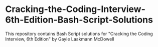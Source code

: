 # Cracking-the-Coding-Interview-6th-Edition-Bash-Script-Solutions
This repository contains Bash Script solutions for "Cracking the Coding Interview, 6th Edition" by Gayle Laakmann McDowell
